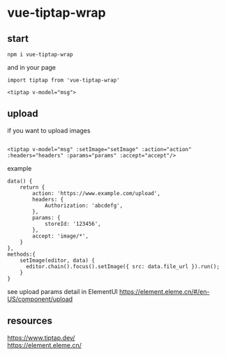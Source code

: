# vue-tiptap-wrap

## start

```
npm i vue-tiptap-wrap

```

and in your page

```
import tiptap from 'vue-tiptap-wrap'

<tiptap v-model="msg">
```

## upload

if you want to upload images

```

<tiptap v-model="msg" :setImage="setImage" :action="action" :headers="headers" :params="params" :accept="accept"/>

```

example

```
data() {
    return {
        action: 'https://www.example.com/upload',
        headers: {
            Authorization: 'abcdefg',
        },
        params: {
            storeId: '123456',
        },
        accept: 'image/*',
    }
},
methods:{
    setImage(editor, data) {
      editor.chain().focus().setImage({ src: data.file_url }).run();
    }
}

```

see upload params detail in ElementUI
<a href="https://element.eleme.cn/#/en-US/component/upload" target="_blank">https://element.eleme.cn/#/en-US/component/upload</a>

## resources

<a href="https://www.tiptap.dev/" target="_blank">https://www.tiptap.dev/</a><br>
<a href="https://element.eleme.cn/#/en-US/component/upload" target="_blank">https://element.eleme.cn/</a><br>

